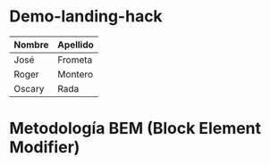 # Demo-landing-hack 
| Nombre        | Apellido      |
| ------------- | ------------- |
| José          | Frometa       |
| Roger         | Montero       |
| Oscary        | Rada          |

# Metodología BEM (Block Element Modifier)

